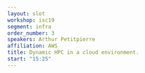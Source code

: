 ```yaml
---
layout: slot
workshop: isc19
segment: infra
order_number: 3
speakers: Arthur Petitpierre
affiliation: AWS
title: Dynamic HPC in a cloud environment.
start: "15:25"
---
```

